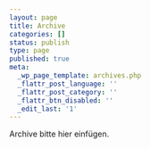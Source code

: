 ```yaml
---
layout: page
title: Archive
categories: []
status: publish
type: page
published: true
meta:
  _wp_page_template: archives.php
  _flattr_post_language: ''
  _flattr_post_category: ''
  _flattr_btn_disabled: ''
  _edit_last: '1'
---
```

Archive bitte hier einfügen.

